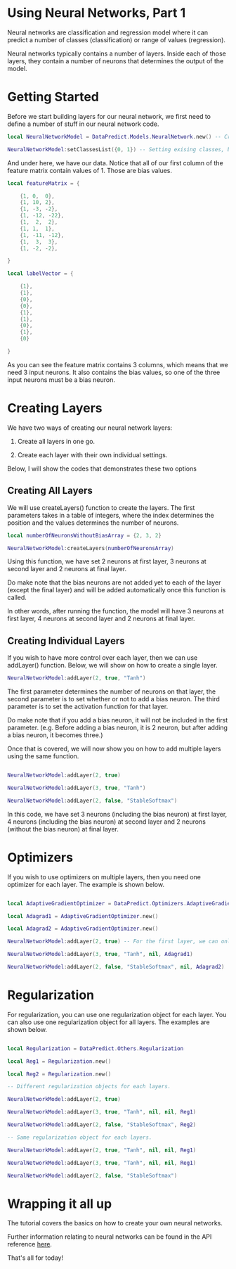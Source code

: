 # Using Neural Networks, Part 1

Neural networks are classification and regression model where it can predict a number of classes (classification) or range of values (regression).

Neural networks typically contains a number of layers. Inside each of those layers, they contain a number of neurons that determines the output of the model.

# Getting Started

Before we start building layers for our neural network, we first need to define a number of stuff in our neural network code.

```lua
local NeuralNetworkModel = DataPredict.Models.NeuralNetwork.new() -- Creating a new model object.

NeuralNetworkModel:setClassesList({0, 1}) -- Setting exising classes, but these can be automatically set by our model if the model uses batch gradient descent.
```

And under here, we have our data. Notice that all of our first column of the feature matrix contain values of 1. Those are bias values.

```lua
local featureMatrix = {

	{1, 0,  0},
	{1, 10, 2},
	{1, -3, -2},
	{1, -12, -22},
	{1,  2,  2},
	{1, 1,  1},
	{1, -11, -12},
	{1,  3,  3},
	{1, -2, -2},

}

local labelVector = {

	{1},
	{1},
	{0},
	{0},
	{1},
	{1},
	{0},
	{1},
	{0}

}
```

As you can see the feature matrix contains 3 columns, which means that we need 3 input neurons. It also contains the bias values, so one of the three input neurons must be a bias neuron.

# Creating Layers

We have two ways of creating our neural network layers:

1. Create all layers in one go.

2. Create each layer with their own individual settings.

Below, I will show the codes that demonstrates these two options

## Creating All Layers

We will use createLayers() function to create the layers. The first parameters takes in a table of integers, where the index determines the position and the values determines the number of neurons.

```lua
local numberOfNeuronsWithoutBiasArray = {2, 3, 2}

NeuralNetworkModel:createLayers(numberOfNeuronsArray)
```

Using this function, we have set 2 neurons at first layer, 3 neurons at second layer and 2 neurons at final layer. 

Do make note that the bias neurons are not added yet to each of the layer (except the final layer) and will be added automatically once this function is called.

In other words, after running the function, the model will have 3 neurons at first layer, 4 neurons at second layer and 2 neurons at final layer.

## Creating Individual Layers

If you wish to have more control over each layer, then we can use addLayer() function. Below, we will show on how to create a single layer.

```lua
NeuralNetworkModel:addLayer(2, true, "Tanh")
```

The first parameter determines the number of neurons on that layer, the second parameter is to set whether or not to add a bias neuron. The third parameter is to set the activation function for that layer.

Do make note that if you add a bias neuron, it will not be included in the first parameter. (e.g. Before adding a bias neuron, it is 2 neuron, but after adding a bias neuron, it becomes three.)

Once that is covered, we will now show you on how to add multiple layers using the same function.

```lua

NeuralNetworkModel:addLayer(2, true)

NeuralNetworkModel:addLayer(3, true, "Tanh")

NeuralNetworkModel:addLayer(2, false, "StableSoftmax")

```

In this code, we have set 3 neurons (including the bias neuron) at first layer, 4 neurons (including the bias neuron) at second layer and 2 neurons (without the bias neuron) at final layer. 

# Optimizers

If you wish to use optimizers on multiple layers, then you need one optimizer for each layer. The example is shown below.

```lua

local AdaptiveGradientOptimizer = DataPredict.Optimizers.AdaptiveGradient

local Adagrad1 = AdaptiveGradientOptimizer.new()

local Adagrad2 = AdaptiveGradientOptimizer.new()

NeuralNetworkModel:addLayer(2, true) -- For the first layer, we can only choose number of neurons and set whether or not it has bias.

NeuralNetworkModel:addLayer(3, true, "Tanh", nil, Adagrad1)

NeuralNetworkModel:addLayer(2, false, "StableSoftmax", nil, Adagrad2)

```

# Regularization

For regularization, you can use one regularization object for each layer. You can also use one regularization object for all layers. The examples are shown below.

```lua

local Regularization = DataPredict.Others.Regularization

local Reg1 = Regularization.new()

local Reg2 = Regularization.new()

-- Different regularization objects for each layers.

NeuralNetworkModel:addLayer(2, true)

NeuralNetworkModel:addLayer(3, true, "Tanh", nil, nil, Reg1)

NeuralNetworkModel:addLayer(2, false, "StableSoftmax", Reg2)

-- Same regularization object for each layers.

NeuralNetworkModel:addLayer(2, true, "Tanh", nil, nil, Reg1)

NeuralNetworkModel:addLayer(3, true, "Tanh", nil, nil, Reg1)

NeuralNetworkModel:addLayer(2, false, "StableSoftmax")

```

# Wrapping it all up

The tutorial covers the basics on how to create your own neural networks. 

Further information relating to neural networks can be found in the API reference [here](../API/Models/NeuralNetwork.md).

That's all for today!
